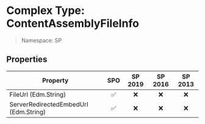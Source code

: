 # Complex Type: ContentAssemblyFileInfo

> Namespace: SP

## Properties

Property | SPO | SP 2019 | SP 2016 | SP 2013
----------|:---:|:-------:|:-------:|:-------:
FileUrl (Edm.String) | ✅ | ❌ | ❌ | ❌
ServerRedirectedEmbedUrl (Edm.String) | ✅ | ❌ | ❌ | ❌